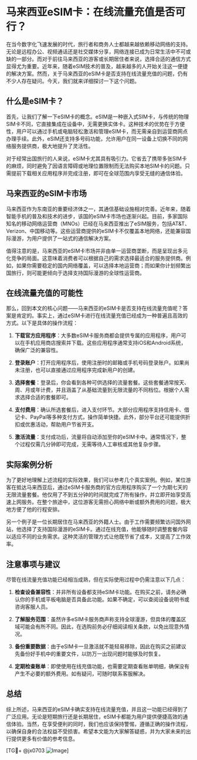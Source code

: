 # 马来西亚eSIM卡：在线流量充值是否可行？

在当今数字化飞速发展的时代，旅行者和商务人士都越来越依赖移动网络的支持。无论是远程办公、视频通话还是社交媒体分享，网络连接已成为日常生活中不可或缺的一部分。而对于前往马来西亚的游客或长期居住者来说，选择合适的通信方式显得尤为重要。近年来，随着eSIM技术的普及，越来越多的人开始关注这一便捷的解决方案。然而，关于马来西亚的eSIM卡是否支持在线流量充值的问题，仍有不少人存在疑问。今天，我们就来详细探讨一下这个问题。

## 什么是eSIM卡？

首先，让我们了解一下eSIM卡的概念。eSIM是一种嵌入式SIM卡，与传统的物理SIM卡不同，它直接集成在设备中，无需更换实体卡。这种技术的优势在于方便性，用户可以通过手机或电脑轻松激活和管理eSIM卡，而无需亲自到运营商网点办理手续。此外，eSIM还支持多号码功能，允许用户在同一设备上切换不同的网络服务提供商，极大地提升了灵活性。

对于经常出国旅行的人来说，eSIM卡尤其具有吸引力。它省去了携带多张SIM卡的麻烦，同时避免了因语言障碍或地理位置限制而无法购买本地SIM卡的问题。只需提前下载相关应用程序并完成注册，即可在全球范围内享受无缝的通信体验。

## 马来西亚的eSIM卡市场

马来西亚作为东南亚的重要经济体之一，其通信基础设施相对完善。近年来，随着智能手机的普及和技术的进步，该国的eSIM卡市场也逐渐兴起。目前，多家国际知名的移动网络运营商（MNOs）已经在马来西亚推出了eSIM服务，包括AT&T、Verizon、中国移动等。这些运营商提供的eSIM卡不仅覆盖本地网络，还能兼容国际漫游，为用户提供了一站式的通信解决方案。

值得注意的是，马来西亚的eSIM卡市场并非由单一运营商垄断，而是呈现出多元化竞争的局面。这意味着消费者可以根据自己的需求选择最适合的服务提供商。例如，如果你需要稳定的国内网络覆盖，可以选择本地运营商；而如果你计划频繁出国旅行，则可能更倾向于选择支持国际漫游的全球性运营商。

## 在线流量充值的可能性

那么，回到本文的核心问题——马来西亚的eSIM卡是否支持在线流量充值呢？答案是肯定的。事实上，通过eSIM卡进行在线流量充值已经成为一种普遍且高效的方式。以下是具体的操作流程：

1. **下载官方应用程序**：大多数eSIM卡服务商都会提供专属的应用程序，用户可以在手机应用商店搜索并下载。这些应用程序通常支持iOS和Android系统，确保广泛的兼容性。
   
2. **登录账户**：打开应用程序后，使用注册时的邮箱或手机号码登录账户。如果尚未注册，也可以直接通过应用程序完成新用户的创建。

3. **选择套餐**：登录后，你会看到各种可供选择的流量套餐。这些套餐通常按天、周、月或年计费，并且涵盖了从基础流量到无限流量的不同档位。根据个人需求选择合适的套餐即可。

4. **支付费用**：确认所选套餐后，进入支付环节。大部分应用程序支持信用卡、借记卡、PayPal等多种支付方式，操作简单快捷。此外，部分平台还可能提供折扣或优惠活动，帮助用户节省开支。

5. **激活流量**：支付成功后，流量将自动添加至你的eSIM卡中。通常情况下，整个过程仅需几分钟即可完成，无需等待人工审核或其他复杂步骤。

## 实际案例分析

为了更好地理解上述流程的实际效果，我们可以参考几个真实案例。例如，某位游客在抵达马来西亚后，通过eSIM卡服务商的官方应用程序购买了一个为期七天的无限流量套餐。他仅用了不到五分钟的时间就完成了所有操作，并立即开始享受高速上网服务。在整个旅途中，这位游客无需担心网络中断或额外费用的问题，极大地方便了他的行程安排。

另一个例子是一位长期居住在马来西亚的外籍人士。由于工作需要频繁访问国外网站，他选择了支持国际漫游的eSIM卡。通过在线充值，他能够随时调整套餐内容以适应不同的业务需求。这种灵活的管理方式让他既节省了成本，又提高了工作效率。

## 注意事项与建议

尽管在线流量充值功能已经相当成熟，但在实际使用过程中仍需注意以下几点：

1. **检查设备兼容性**：并非所有设备都支持eSIM卡功能。在购买之前，请务必确认你的手机或平板电脑是否具备此功能。如果不确定，可以查阅设备说明书或咨询客服人员。

2. **了解服务范围**：虽然许多eSIM卡服务商声称支持全球漫游，但具体的覆盖区域可能会有所不同。因此，在选购前务必仔细阅读相关条款，以免出现意外情况。

3. **备份重要数据**：由于eSIM卡一旦激活就不能轻易移除，因此在购买之前建议先备份好手机中的重要文件，以防万一出现问题时能够及时恢复。

4. **定期检查账单**：即使使用在线充值功能，也需要定期查看账单明细，确保没有产生不必要的额外费用。如有疑问，可随时联系客服解决。

## 总结

综上所述，马来西亚的eSIM卡确实支持在线流量充值，并且这一功能已经得到了广泛应用。无论是短期旅行还是长期居住，eSIM卡都能为用户提供便捷高效的通信体验。当然，在享受便利的同时，我们也应该保持警惕，遵循正确的操作流程，以确保自身的合法权益不受损害。希望本文能为大家解答疑惑，并为大家未来的出行提供更多有价值的参考信息。

[TG💪+ @jx0703 ![Image](https://github.com/user-attachments/assets/dbca1d08-cadb-493c-b0ec-ad6f7a83f270)]